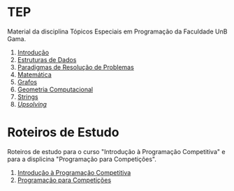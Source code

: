 # TEP

Material da disciplina Tópicos Especiais em Programação da Faculdade UnB Gama.

1. [Introdução](Introducao/README.md)
1. [Estruturas de Dados](Estruturas_de_Dados/README.md)
1. [Paradigmas de Resolução de Problemas](Paradigmas/README.md)
1. [Matemática](Matematica/README.md)
1. [Grafos](Grafos/README.md)
1. [Geometria Computacional](Geometria_Computacional/README.md)
1. [Strings](Strings/README.md)
1. [_Upsolving_](Upsolving/README.md)

# Roteiros de Estudo

Roteiros de estudo para o curso "Introdução à Programação Competitiva" e para a displicina 
"Programação para Competições".

1. [Introdução à Programação Competitiva](IPC.md)
1. [Programação para Competições](PPC.md)
